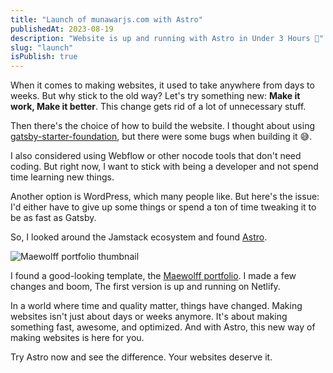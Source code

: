 ```yaml
---
title: "Launch of munawarjs.com with Astro"
publishedAt: 2023-08-19
description: "Website is up and running with Astro in Under 3 Hours 🤩"
slug: "launch"
isPublish: true
---
```


When it comes to making websites, it used to take anywhere from days to weeks. But why stick to the old way? Let's try something new: **Make it work, Make it better**. This change gets rid of a lot of unnecessary stuff.

Then there's the choice of how to build the website. I thought about using [gatsby-starter-foundation](https://github.com/stackrole/gatsby-starter-foundation), but there were some bugs when building it 😅.

I also considered using Webflow or other nocode tools that don't need coding. But right now, I want to stick with being a developer and not spend time learning new things.

Another option is WordPress, which many people like. But here's the issue: I'd either have to give up some things or spend a ton of time tweaking it to be as fast as Gatsby.

So, I looked around the Jamstack ecosystem and found [Astro](https://astro.build/).

<img src="/opengraph-image.jpg" alt="Maewolff portfolio thumbnail"/>

I found a good-looking template, the [Maewolff portfolio](https://astro.build/themes/details/maewolff-portfolio-template/). I made a few changes and boom, The first version is up and running on Netlify.

In a world where time and quality matter, things have changed. Making websites isn't just about days or weeks anymore. It's about making something fast, awesome, and optimized. And with Astro, this new way of making websites is here for you.

Try Astro now and see the difference. Your websites deserve it. 